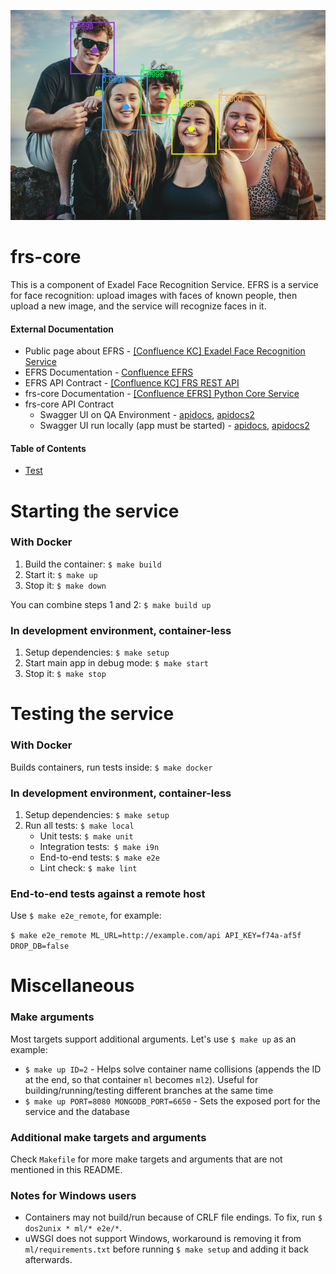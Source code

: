 ![Example output image](./ml/sample_images/readme_example.png)

# frs-core
This is a component of Exadel Face Recognition Service. EFRS is a service for face recognition: upload images with faces of known people, then upload a new image, and the service will recognize faces in it.

#### External Documentation

- Public page about EFRS - [\[Confluence KC\] Exadel Face Recognition Service](https://confluence.exadel.com/display/KC/Exadel+Face+Recognition+Service)
- EFRS Documentation - [Confluence EFRS](https://confluence.exadel.com/display/EFRS/Exadel+FRS+Home)
- EFRS API Contract - [\[Confluence KC\] FRS REST API](https://confluence.exadel.com/display/KC/FRS+REST+API)
- frs-core Documentation - [\[Confluence EFRS\] Python Core Service](https://confluence.exadel.com/display/EFRS/Python+Core+Service)
- frs-core API Contract
    - Swagger UI on QA Environment - [apidocs](http://qa.frs.exadel.by:3000/apidocs), [apidocs2](http://qa.frs.exadel.by:3000/apidocs2)
    - Swagger UI run locally (app must be started) - [apidocs](http://localhost:3000/apidocs), [apidocs2](http://localhost:3000/apidocs2)

#### Table of Contents

- [Test](#starting-the-service)

# Starting the service
### With Docker
1. Build the container: `$ make build`
2. Start it: `$ make up`
3. Stop it: `$ make down`

You can combine steps 1 and 2: `$ make build up`

### In development environment, container-less
1. Setup dependencies: `$ make setup`
2. Start main app in debug mode: `$ make start`
3. Stop it: `$ make stop`

# Testing the service
### With Docker
Builds containers, run tests inside: `$ make docker` 

### In development environment, container-less
1. Setup dependencies: `$ make setup`
2. Run all tests: `$ make local`
   - Unit tests: `$ make unit`
   - Integration tests:` $ make i9n`
   - End-to-end tests: `$ make e2e`
   - Lint check: `$ make lint`

### End-to-end tests against a remote host

Use `$ make e2e_remote`, for example:

`$ make e2e_remote ML_URL=http://example.com/api API_KEY=f74a-af5f DROP_DB=false`

# Miscellaneous
### Make arguments
Most targets support additional arguments. Let's use `$ make up` as an example:
- `$ make up ID=2` - Helps solve container name collisions (appends the ID at the end, so that container `ml` becomes `ml2`). Useful for building/running/testing different branches at the same time
- `$ make up PORT=8080 MONGODB_PORT=6650` - Sets the exposed port for the service and the database

### Additional make targets and arguments
Check `Makefile` for more make targets and arguments that are not mentioned in this README.

### Notes for Windows users
- Containers may not build/run because of CRLF file endings. To fix, run `$ dos2unix * ml/* e2e/*`.
- uWSGI does not support Windows, workaround is removing it from `ml/requirements.txt` before running `$ make setup` and adding it back afterwards.
